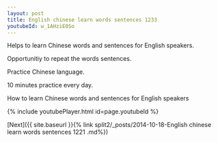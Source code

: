 ```yaml
---
layout: post
title: English chinese learn words sentences 1233 
youtubeId: w_1AHziE0So
---
```

 
 
Helps to learn Chinese words and sentences for English speakers.

Opportunitiy to repeat the words sentences. 

Practice Chinese language. 
 
10 minutes practice every day. 
 
How to learn Chinese words and sentences for English speakers 
 
{% include youtubePlayer.html id=page.youtubeId %}
 
 
[Next]({{ site.baseurl }}{% link  split2/_posts/2014-10-18-English chinese learn words sentences 1221 .md%})
 

